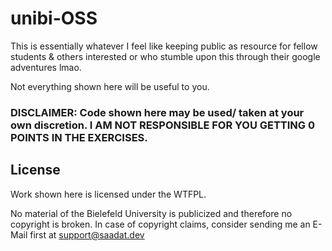 # unibi-OSS
This is essentially whatever I feel like keeping public as resource for fellow students & others interested or who stumble upon this through their google adventures lmao.

Not everything shown here will be useful to you.


### DISCLAIMER: Code shown here may be used/ taken at your own discretion. I AM NOT RESPONSIBLE FOR YOU GETTING 0 POINTS IN THE EXERCISES.

## License
Work shown here is licensed under the WTFPL.

No material of the Bielefeld University is publicized and therefore no copyright is broken. In case of copyright claims, consider sending me an E-Mail first at support@saadat.dev
